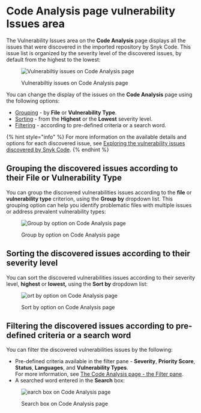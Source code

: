 # Code Analysis page vulnerability Issues area

The Vulnerability Issues area on the **Code Analysis** page displays all the issues that were discovered in the imported repository by Snyk Code. This issue list is organized by the severity level of the discovered issues, by default from the highest to the lowest:

<figure><img src="../../../../.gitbook/assets/Snyk Code - Results - Issues Area .png" alt="Vulnerabiltiy issues on Code Analysis page"><figcaption><p>Vulnerabiltiy issues on Code Analysis page</p></figcaption></figure>

You can change the display of the issues on the **Code Analysis** page using the following options:

* [Grouping](code-analysis-page-vulnerability-issues-area.md#grouping-the-discovered-issues-according-to-their-file-or-vulnerability-type) - by **File** or **Vulnerability Type**.
* [Sorting](code-analysis-page-vulnerability-issues-area.md#sorting-the-discovered-issues-according-to-their-severity-level) - from the **Highest** or the **Lowest** severity level.
* [Filtering](code-analysis-page-vulnerability-issues-area.md#filtering-the-discovered-issues-according-to-pre-defined-criteria-or-a-search-word) - according to pre-defined criteria or a search word.

{% hint style="info" %}
For more information on the available details and options for each discovered issue, see [Exploring the vulnerability issues discovered by Snyk Code](../exploring-the-vulnerability-issues-discovered-by-snyk-code.md).
{% endhint %}

## **Grouping the discovered issues according to their File or Vulnerability Type**

You can group the discovered vulnerabilities issues according to the **file** or **vulnerability type** criterion, using the **Group by** dropdown list. This grouping option can help you identify problematic files with multiple issues or address prevalent vulnerability types:

<figure><img src="../../../../.gitbook/assets/Snyk Code - Main UI Features - Group.png" alt="Group by option on Code Analysis page"><figcaption><p>Group by option on Code Analysis page</p></figcaption></figure>

## **Sorting the discovered issues according to their severity level**

You can sort the discovered vulnerabilities issues according to their severity level, **highest** or **lowest,** using the **Sort by** dropdown list:

<figure><img src="../../../../.gitbook/assets/Snyk Code - Main UI Features - Sort.png" alt="ort by option on Code Analysis page"><figcaption><p>Sort by option on Code Analysis page</p></figcaption></figure>

## **Filtering the discovered issues according to pre-defined criteria or a search word**

You can filter the discovered vulnerabilities issues by the following:

* Pre-defined criteria available in the filter pane - **Severity**, **Priority Score**, **Status**, **Languages**, and **Vulnerability Types**.\
  For more information, see [The Code Analysis page - the Filter pane](code-analysis-page-filter-pane.md).
* A searched word entered in the **Search** box:

<figure><img src="../../../../.gitbook/assets/Snyk Code - Results - Issues Area - Search box.png" alt="earch box on Code Analysis page"><figcaption><p>Search box on Code Analysis page</p></figcaption></figure>
